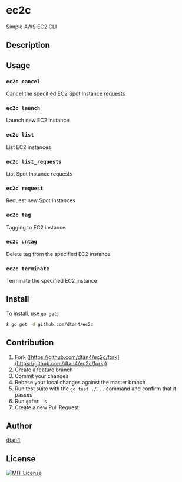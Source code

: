 # ec2c

Simple AWS EC2 CLI

## Description

## Usage

### `ec2c cancel`

Cancel the specified EC2 Spot Instance requests

### `ec2c launch`

Launch new EC2 instance

### `ec2c list`

List EC2 instances

### `ec2c list_requests`

List Spot Instance requests

### `ec2c request`

Request new Spot Instances

### `ec2c tag`

Tagging to EC2 instance

### `ec2c untag`

Delete tag from the specified EC2 instance

### `ec2c terminate`

Terminate the specified EC2 instance

## Install

To install, use `go get`:

```bash
$ go get -d github.com/dtan4/ec2c
```

## Contribution

1. Fork ([https://github.com/dtan4/ec2c/fork](https://github.com/dtan4/ec2c/fork))
1. Create a feature branch
1. Commit your changes
1. Rebase your local changes against the master branch
1. Run test suite with the `go test ./...` command and confirm that it passes
1. Run `gofmt -s`
1. Create a new Pull Request

## Author

[dtan4](https://github.com/dtan4)

## License

[![MIT License](http://img.shields.io/badge/license-MIT-blue.svg?style=flat)](LICENSE)
